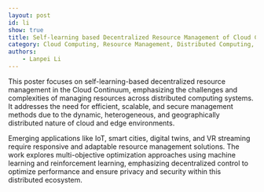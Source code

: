 ```yaml
---
layout: post
id: li
show: true
title: Self-learning based Decentralized Resource Management of Cloud Continuum
category: Cloud Computing, Resource Management, Distributed Computing, Machine Learning
authors: 
    - Lanpei Li
---
```


This poster focuses on self-learning-based decentralized resource management in the Cloud Continuum, emphasizing the challenges and complexities of managing resources across distributed computing systems. It addresses the need for efficient, scalable, and secure management methods due to the dynamic, heterogeneous, and geographically distributed nature of cloud and edge environments. 

Emerging applications like IoT, smart cities, digital twins, and VR streaming require responsive and adaptable resource management solutions. The work explores multi-objective optimization approaches using machine learning and reinforcement learning, emphasizing decentralized control to optimize performance and ensure privacy and security within this distributed ecosystem.
